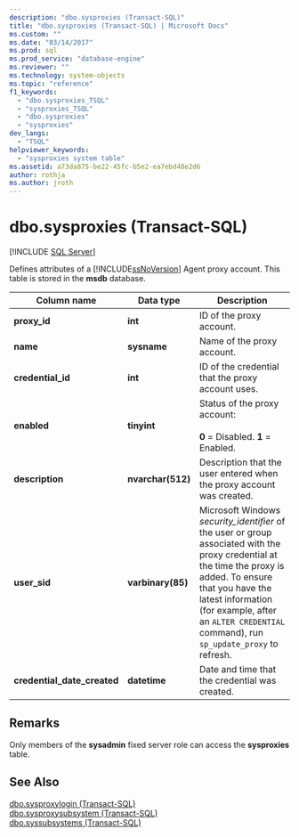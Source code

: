 ```yaml
---
description: "dbo.sysproxies (Transact-SQL)"
title: "dbo.sysproxies (Transact-SQL) | Microsoft Docs"
ms.custom: ""
ms.date: "03/14/2017"
ms.prod: sql
ms.prod_service: "database-engine"
ms.reviewer: ""
ms.technology: system-objects
ms.topic: "reference"
f1_keywords: 
  - "dbo.sysproxies_TSQL"
  - "sysproxies_TSQL"
  - "dbo.sysproxies"
  - "sysproxies"
dev_langs: 
  - "TSQL"
helpviewer_keywords: 
  - "sysproxies system table"
ms.assetid: a73da875-be22-45fc-b5e2-ea7ebd48e2d6
author: rothja
ms.author: jroth
---
```

# dbo.sysproxies (Transact-SQL)
[!INCLUDE [SQL Server](../../includes/applies-to-version/sqlserver.md)]

  Defines attributes of a [!INCLUDE[ssNoVersion](../../includes/ssnoversion-md.md)] Agent proxy account. This table is stored in the **msdb** database.  
  
|Column name|Data type|Description|  
|-----------------|---------------|-----------------|  
|**proxy_id**|**int**|ID of the proxy account.|  
|**name**|**sysname**|Name of the proxy account.|  
|**credential_id**|**int**|ID of the credential that the proxy account uses.|  
|**enabled**|**tinyint**|Status of the proxy account:<br /><br /> **0** = Disabled. **1** = Enabled.|  
|**description**|**nvarchar(512)**|Description that the user entered when the proxy account was created.|  
|**user_sid**|**varbinary(85)**|Microsoft Windows *security_identifier* of the user or group associated with the proxy credential at the time the proxy is added. To ensure that you have the latest information (for example, after an `ALTER CREDENTIAL` command), run `sp_update_proxy` to refresh.|
|**credential_date_created**|**datetime**|Date and time that the credential was created.|  
  
## Remarks  
 Only members of the **sysadmin** fixed server role can access the **sysproxies** table.  
  
## See Also  
 [dbo.sysproxylogin &#40;Transact-SQL&#41;](../../relational-databases/system-tables/dbo-sysproxylogin-transact-sql.md)   
 [dbo.sysproxysubsystem &#40;Transact-SQL&#41;](../../relational-databases/system-tables/dbo-sysproxysubsystem-transact-sql.md)   
 [dbo.syssubsystems &#40;Transact-SQL&#41;](../../relational-databases/system-tables/dbo-syssubsystems-transact-sql.md)  
  
  
